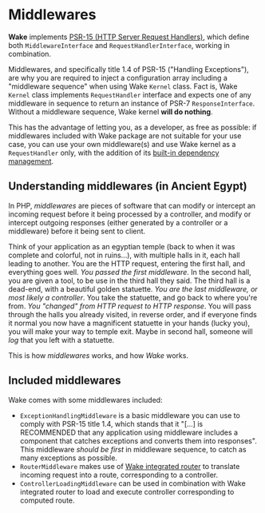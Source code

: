 # Middlewares
**Wake** implements [PSR-15 (HTTP Server Request Handlers)](https://www.php-fig.org/psr/psr-15/), which define both 
`MiddlewareInterface` and `RequestHandlerInterface`, working in combination.

Middlewares, and specifically title 1.4 of PSR-15 ("Handling Exceptions"), are why you are required to inject a 
configuration array including a "middleware sequence" when using Wake `Kernel` class. Fact is, Wake `Kernel` class 
implements `RequestHandler` interface and expects one of any middleware in sequence to return an instance of PSR-7 
`ResponseInterface`. Without a middleware sequence, Wake kernel **will do nothing**.

This has the advantage of letting you, as a developer, as free as possible: if middlewares included with Wake package 
are not suitable for your use case, you can use your own middleware(s) and use Wake kernel as a `RequestHandler` only, 
with the addition of its [built-in dependency management](/md/dependencies_management.md).

## Understanding middlewares (in Ancient Egypt)
In PHP, *middlewares* are pieces of software that can modify or intercept an incoming request before it being processed 
by a controller, and modify or intercept outgoing responses (either generated by a controller or a middleware) before 
it being sent to client.

Think of your application as an egyptian temple (back to when it was complete and colorful, not in ruins...), with 
multiple halls in it, each hall leading to another. You are the HTTP request, entering the first hall, and everything 
goes well. *You passed the first middleware*. In the second hall, you are given a tool, to be use in the third hall they 
said. The third hall is a dead-end, with a beautiful golden statuette. *You are the last middleware, or most likely a 
controller*. You take the statuette, and go back to where you're from. *You "changed" from HTTP request to HTTP 
response*. You will pass through the halls you already visited, in reverse order, and if everyone finds it normal you 
now have a magnificent statuette in your hands (lucky you), you will make your way to temple exit. Maybe in second hall,
someone will *log* that you left with a statuette.

This is how *middlewares* works, and how *Wake* works.

## Included middlewares
Wake comes with some middlewares included:
- `ExceptionHandlingMiddleware` is a basic middleware you can use to comply with PSR-15 title 1.4, which stands that it 
"[...] is RECOMMENDED that any application using middleware includes a component that catches exceptions and converts 
them into responses". This middleware *should be first* in middleware sequence, to catch as many exceptions as possible.
- `RouterMiddleware` makes use of [Wake integrated router](/md/router.md) to translate incoming request 
into a route, corresponding to a controller.
- `ControllerLoadingMiddleware` can be used in combination with Wake integrated router to load and execute controller 
corresponding to computed route.
